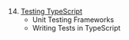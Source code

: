 14. [Testing TypeScript](#testing-typescript)
        - Unit Testing Frameworks
        - Writing Tests in TypeScript